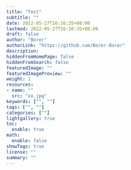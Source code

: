 ```yaml
---
title: "Test"
subtitle: ""
date: 2022-05-27T16:16:35+08:00
lastmod: 2022-05-27T16:16:35+08:00
draft: false
author: "Borer"
authorLink: "https://github.com/Borer-Borer"
description:
hiddenFromHomePage: false
hiddenFromSearch: false
featuredImage: ""
featuredImagePreview: ""
weight: 1
resources:
- name: ""
  src: "xx.jpg"
keywords: ["", ""]
tags: ["", ""]
categories: [""]
lightgallery: true
toc:
  enable: true
math:
  enable: false
showTags: true
license: ""
summary: ""
---
```


<!--more-->
